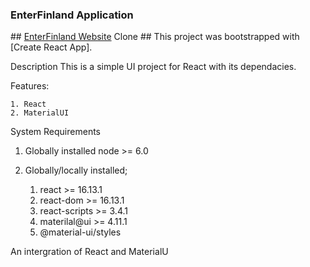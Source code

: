 <h3>EnterFinland Application</h3>
## <a href="https://enterfinland.fi/eServices">EnterFinland Website</a> Clone
## This project was bootstrapped with [Create React App].

Description
This is a simple UI project for React with its dependacies.

Features:

    1. React
    2. MaterialUI


System Requirements

1. Globally installed node >= 6.0
2. Globally/locally  installed;
   
     1. react  >=  16.13.1
     2. react-dom  >=  16.13.1
     3. react-scripts  >=  3.4.1
     4. materilal@ui >= 4.11.1
     5. @material-ui/styles
    

<!-- <img src='./src/img/corona_1.PNG' alt='./src/img/corona_1.PNG' /> -->

<!-- <img src='./src/img/corona_2.PNG' alt='./src/img/corona_2.PNG' /> -->

<p>An intergration of React and MaterialU</p>